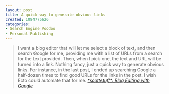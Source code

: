 ```yaml
--- 
layout: post
title: A quick way to generate obvious links
created: 1084775626
categories: 
- Search Engine Voodoo
- Personal Publishing
---
```

<blockquote>
I want a blog editor that will let me select a block of text, and then search Google for me, providing me with a list of URLs from a search for the text provided. Then, when I pick one, the text and URL will be turned into a link. Nothing fancy, just a quick way to generate obvious links. For instance, in the last post, I ended up searching Google a half-dozen times to find good URLs for the links in the post. I wish Ecto could automate that for me.
<cite><a href="http://scottstuff.net/scott/archives/000185.html">*scottstuff*: Blog Editing with Google</a></cite>
</blockquote>
